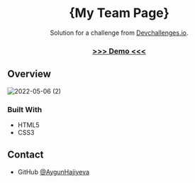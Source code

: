 <h1 align="center">{My Team Page}</h1>

<div align="center">
   Solution for a challenge from  <a href="http://devchallenges.io" target="_blank">Devchallenges.io</a>.
</div>

<div align="center">
  <h3>
    <a href="myteampagedev.netlify.app">
      >>> Demo <<<
    </a>
  </h3>
</div>



## Overview
![2022-05-06 (2)](https://user-images.githubusercontent.com/99952793/167136098-5316e28e-bbc0-4f9f-9171-7debe7cecbbb.png)

### Built With
  <ul>
      <li>HTML5</li> 
      <li>CSS3</li> 
   </ul>


## Contact

- GitHub [@AygunHajiyeva](https://{https://github.com/AygunHajiyeva})


